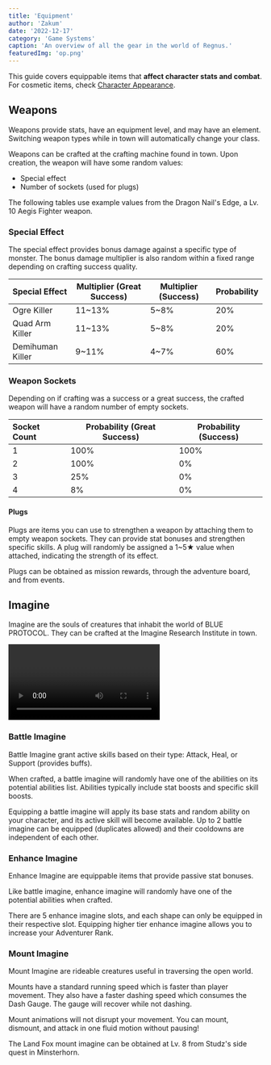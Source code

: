 ```yaml
---
title: 'Equipment'
author: 'Zakum'
date: '2022-12-17'
category: 'Game Systems'
caption: 'An overview of all the gear in the world of Regnus.'
featuredImg: 'op.png'
---
```


<script>
    import StickyNote from '$lib/components/StickyNote.svelte';
    import Video from '$lib/components/Video.svelte';
</script>

This guide covers equippable items that **affect character stats and combat**. For cosmetic items, check [Character Appearance](/guides/character-appearance#cosmetic-items).

## Weapons
Weapons provide stats, have an equipment level, and may have an element. Switching weapon types while in town will automatically change your class.

Weapons can be crafted at the crafting machine found in town. Upon creation, the weapon will have some random values:
- Special effect
- Number of sockets (used for plugs)

<StickyNote type="note">
    The following tables use example values from the Dragon Nail's Edge, a Lv. 10 Aegis Fighter weapon.
</StickyNote>

### Special Effect
The special effect provides bonus damage against a specific type of monster. The bonus damage multiplier is also random within a fixed range depending on crafting success quality.

| Special Effect | Multiplier (Great Success) | Multiplier (Success) | Probability |
|:---------------|----------------------------|----------------------|-------------|
|Ogre Killer     | 11~13%                     | 5~8%                 | 20%         |
|Quad Arm Killer | 11~13%                     | 5~8%                 | 20%         |
|Demihuman Killer| 9~11%                      | 4~7%                 | 60%         |

### Weapon Sockets
Depending on if crafting was a success or a great success, the crafted weapon will have a random number of empty sockets.

| Socket Count | Probability (Great Success) | Probability (Success) |
|:-------------|-----------------------------|-----------------------|
| 1            | 100%                        | 100%                  |
| 2            | 100%                        | 0%                    |
| 3            | 25%                         | 0%                    |
| 4            | 8%                          | 0%                    |

#### Plugs
Plugs are items you can use to strengthen a weapon by attaching them to empty weapon sockets. They can  provide stat bonuses and strengthen specific skills. A plug will randomly be assigned a 1~5★ value when attached, indicating the strength of its effect.

Plugs can be obtained as mission rewards, through the adventure board, and from events.

## Imagine
Imagine are the souls of creatures that inhabit the world of BLUE PROTOCOL. They can be crafted at the Imagine Research Institute in town. 
<!-- > *Imajinn are the embodiment of spiritual elements, such as powerful emotions or thoughts of a living creature.*   -->

<Video 
    title="Imagine System" 
    id="8fOrP_ziOi8?start=55"
    bleed
/>

### Battle Imagine
Battle Imagine grant active skills based on their type: Attack, Heal, or Support (provides buffs). 

When crafted, a battle imagine will randomly have one of the abilities on its potential abilities list. Abilities typically include stat boosts and specific skill boosts.

Equipping a battle imagine will apply its base stats and random ability on your character, and its active skill will become available. Up to 2 battle imagine can be equipped (duplicates allowed) and their cooldowns are independent of each other.

### Enhance Imagine
Enhance Imagine are equippable items that provide passive stat bonuses. 

Like battle imagine, enhance imagine will randomly have one of the potential abilities when crafted.

There are 5 enhance imagine slots, and each shape can only be equipped in their respective slot. Equipping higher tier enhance imagine allows you to increase your Adventurer Rank.

### Mount Imagine
Mount Imagine are rideable creatures useful in traversing the open world.

Mounts have a standard running speed which is faster than player movement. They also have a faster dashing speed which consumes the Dash Gauge. The gauge will recover while not dashing.

<StickyNote type="tip">
    Mount animations will not disrupt your movement. You can mount, dismount, and attack in one fluid motion without pausing!
</StickyNote>

The Land Fox mount imagine can be obtained at Lv. 8 from Studz's side quest in Minsterhorn.